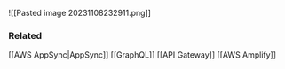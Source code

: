 ![[Pasted image 20231108232911.png]]
### Related
[[AWS AppSync|AppSync]]
[[GraphQL]]
[[API Gateway]]
[[AWS Amplify]]